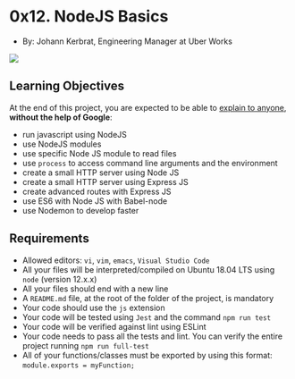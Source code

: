 # 0x12. NodeJS Basics

-   By:  Johann Kerbrat, Engineering Manager at Uber Works


![](https://holbertonintranet.s3.amazonaws.com/uploads/medias/2020/1/82692897e15d9f03256f.jpeg?X-Amz-Algorithm=AWS4-HMAC-SHA256&X-Amz-Credential=AKIARDDGGGOU5BHMTQX4%2F20220814%2Fus-east-1%2Fs3%2Faws4_request&X-Amz-Date=20220814T204924Z&X-Amz-Expires=86400&X-Amz-SignedHeaders=host&X-Amz-Signature=b38eaea9879bbe8abcb4beca3a1e66924344fcb4fb43ffa95893deb8c63fed65)


## Learning Objectives

At the end of this project, you are expected to be able to  [explain to anyone](https://intranet.hbtn.io/rltoken/MghxS7d1VjAonNuZqEZ1Tw "explain to anyone"),  **without the help of Google**:

-   run javascript using NodeJS
-   use NodeJS modules
-   use specific Node JS module to read files
-   use  `process`  to access command line arguments and the environment
-   create a small HTTP server using Node JS
-   create a small HTTP server using Express JS
-   create advanced routes with Express JS
-   use ES6 with Node JS with Babel-node
-   use Nodemon to develop faster

## Requirements

-   Allowed editors:  `vi`,  `vim`,  `emacs`,  `Visual Studio Code`
-   All your files will be interpreted/compiled on Ubuntu 18.04 LTS using  `node`  (version 12.x.x)
-   All your files should end with a new line
-   A  `README.md`  file, at the root of the folder of the project, is mandatory
-   Your code should use the  `js`  extension
-   Your code will be tested using  `Jest`  and the command  `npm run test`
-   Your code will be verified against lint using ESLint
-   Your code needs to pass all the tests and lint. You can verify the entire project running  `npm run full-test`
-   All of your functions/classes must be exported by using this format:  `module.exports = myFunction;`